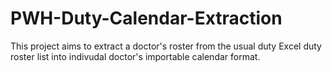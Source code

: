 # PWH-Duty-Calendar-Extraction
This project aims to extract a doctor's roster from the usual duty Excel duty roster list into indivudal doctor's importable calendar format. 
